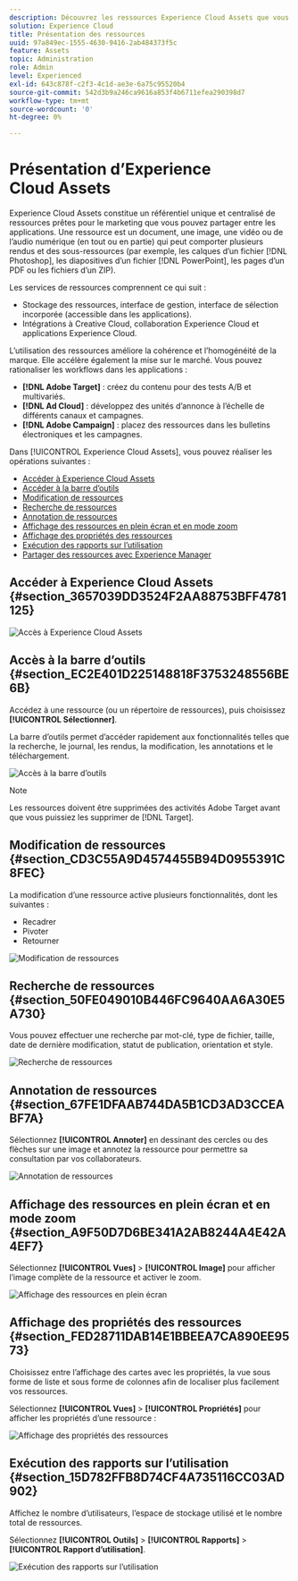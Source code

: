 ```yaml
---
description: Découvrez les ressources Experience Cloud Assets que vous pouvez partager entre les applications.
solution: Experience Cloud
title: Présentation des ressources
uuid: 97a849ec-1555-4630-9416-2ab484373f5c
feature: Assets
topic: Administration
role: Admin
level: Experienced
exl-id: 643c878f-c2f3-4c1d-ae3e-6a75c95520b4
source-git-commit: 542d3b9a246ca9616a853f4b6711efea290398d7
workflow-type: tm+mt
source-wordcount: '0'
ht-degree: 0%

---
```


# Présentation dʼExperience Cloud Assets

Experience Cloud Assets constitue un référentiel unique et centralisé de ressources prêtes pour le marketing que vous pouvez partager entre les applications. Une ressource est un document, une image, une vidéo ou de l’audio numérique (en tout ou en partie) qui peut comporter plusieurs rendus et des sous-ressources (par exemple, les calques d’un fichier [!DNL Photoshop], les diapositives d’un fichier [!DNL PowerPoint], les pages d’un PDF ou les fichiers d’un ZIP).

Les services de ressources comprennent ce qui suit :

* Stockage des ressources, interface de gestion, interface de sélection incorporée (accessible dans les applications).
* Intégrations à Creative Cloud, collaboration Experience Cloud et applications Experience Cloud.

Lʼutilisation des ressources améliore la cohérence et l’homogénéité de la marque. Elle accélère également la mise sur le marché. Vous pouvez rationaliser les workflows dans les applications :

* **[!DNL Adobe Target]** : créez du contenu pour des tests A/B et multivariés.
* **[!DNL Ad Cloud]** : développez des unités d’annonce à l’échelle de différents canaux et campagnes.
* **[!DNL Adobe Campaign]** : placez des ressources dans les bulletins électroniques et les campagnes.

Dans [!UICONTROL Experience Cloud Assets], vous pouvez réaliser les opérations suivantes :

* [Accéder à Experience Cloud Assets](experience-cloud-assets.md#section_3657039DD3524F2AA88753BFF4781125)
* [Accéder à la barre d’outils](experience-cloud-assets.md#section_EC2E401D225148818F3753248556BE6B)
* [Modification de ressources](experience-cloud-assets.md#section_CD3C55A9D4574455B94D0955391C8FEC)
* [Recherche de ressources](experience-cloud-assets.md#section_50FE049010B446FC9640AA6A30E5A730)
* [Annotation de ressources](experience-cloud-assets.md#section_67FE1DFAAB744DA5B1CD3AD3CCEABF7A)
* [Affichage des ressources en plein écran et en mode zoom](experience-cloud-assets.md#section_A9F50D7D6BE341A2AB8244A4E42A4EF7)
* [Affichage des propriétés des ressources](experience-cloud-assets.md#section_FED28711DAB14E1BBEEA7CA890EE9573)
* [Exécution des rapports sur l’utilisation](experience-cloud-assets.md#section_15D782FFB8D74CF4A735116CC03AD902)
* [Partager des ressources avec Experience Manager](experience-cloud-assets.md#section_45C1B72F4D274F54BC6CCB64D2580AC5)

## Accéder à Experience Cloud Assets {#section_3657039DD3524F2AA88753BFF4781125}

![Accès à Experience Cloud Assets](assets/asset-nav.png)

## Accès à la barre dʼoutils {#section_EC2E401D225148818F3753248556BE6B}

Accédez à une ressource (ou un répertoire de ressources), puis choisissez **[!UICONTROL Sélectionner]**.

La barre dʼoutils permet dʼaccéder rapidement aux fonctionnalités telles que la recherche, le journal, les rendus, la modification, les annotations et le téléchargement.

![Accès à la barre dʼoutils](assets/asset-tools.png)

>[!NOTE]
>
>Les ressources doivent être supprimées des activités Adobe Target avant que vous puissiez les supprimer de [!DNL Target].

## Modification de ressources {#section_CD3C55A9D4574455B94D0955391C8FEC}

La modification d’une ressource active plusieurs fonctionnalités, dont les suivantes :

* Recadrer
* Pivoter
* Retourner

![Modification de ressources](assets/asset-edit.png)

## Recherche de ressources {#section_50FE049010B446FC9640AA6A30E5A730}

Vous pouvez effectuer une recherche par mot-clé, type de fichier, taille, date de dernière modification, statut de publication, orientation et style.

![Recherche de ressources](assets/asset-search.png)

## Annotation de ressources {#section_67FE1DFAAB744DA5B1CD3AD3CCEABF7A}

Sélectionnez **[!UICONTROL Annoter]** en dessinant des cercles ou des flèches sur une image et annotez la ressource pour permettre sa consultation par vos collaborateurs.

![Annotation de ressources](assets/assets-annotate.png)

## Affichage des ressources en plein écran et en mode zoom {#section_A9F50D7D6BE341A2AB8244A4E42A4EF7}

Sélectionnez **[!UICONTROL Vues]** > **[!UICONTROL Image]** pour afficher lʼimage complète de la ressource et activer le zoom.

![Affichage des ressources en plein écran](assets/asset-zoom.png)

## Affichage des propriétés des ressources {#section_FED28711DAB14E1BBEEA7CA890EE9573}

Choisissez entre l’affichage des cartes avec les propriétés, la vue sous forme de liste et sous forme de colonnes afin de localiser plus facilement vos ressources.

Sélectionnez **[!UICONTROL Vues]** > **[!UICONTROL Propriétés]** pour afficher les propriétés dʼune ressource :

![Affichage des propriétés des ressources](assets/asset-properties.png)

## Exécution des rapports sur l’utilisation {#section_15D782FFB8D74CF4A735116CC03AD902}

Affichez le nombre d’utilisateurs, l’espace de stockage utilisé et le nombre total de ressources.

Sélectionnez **[!UICONTROL Outils]** > **[!UICONTROL Rapports]** > **[!UICONTROL Rapport dʼutilisation]**.

![Exécution des rapports sur lʼutilisation](assets/assets-usage-report.png)
